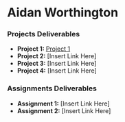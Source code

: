 # Aidan Worthington 


### Projects Deliverables
- **Project 1:** [Project 1](https://github.com/JespeyW26/first-project)
- **Project 2:** [Insert Link Here]
- **Project 3:** [Insert Link Here]
- **Project 4:** [Insert Link Here]

### Assignments Deliverables
- **Assignment 1:** [Insert Link Here]
- **Assignment 2:** [Insert Link Here]







